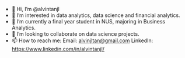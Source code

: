 - 👋 Hi, I’m @alvintanjl
- 👀 I’m interested in data analytics, data science and financial analytics.
- 🌱 I’m currently a final year student in NUS, majoring in Business Analytics.
- 💞️ I’m looking to collaborate on data science projects.
- 📫 How to reach me:
Email: alvinjltan@gmail.com
LinkedIn: https://www.linkedin.com/in/alvintanjl/
